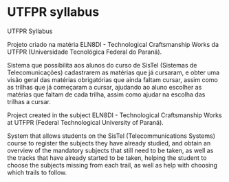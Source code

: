 # UTFPR syllabus
UTFPR Syllabus

Projeto criado na matéria ELN8DI - Technological Craftsmanship Works da UTFPR (Universidade Tecnológica Federal do Paraná).

Sistema que possibilita aos alunos do curso de SisTel (Sistemas de Telecomunicações) cadastrarem as matérias que já cursaram, e obter uma visão geral das matérias obrigatórias que ainda faltam cursar, assim como as trilhas que já começaram a cursar, ajudando ao aluno escolher as matérias que faltam de cada trilha, assim como ajudar na escolha das trilhas a cursar.

Project created in the subject ELN8DI - Technological Craftsmanship Works at UTFPR (Federal Technological University of Paraná).

System that allows students on the SisTel (Telecommunications Systems) course to register the subjects they have already studied, and obtain an overview of the mandatory subjects that still need to be taken, as well as the tracks that have already started to be taken, helping the student to choose the subjects missing from each trail, as well as help with choosing which trails to follow.
